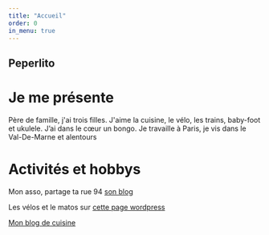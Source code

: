 ```yaml
---
title: "Accueil"
order: 0
in_menu: true
---
```

## Peperlito


# Je me présente

Père de famille, j'ai trois filles. J'aime la cuisine, le vélo, les trains, baby-foot et ukulele. J’ai dans le cœur un bongo. Je travaille à Paris, je vis dans le Val-De-Marne et alentours

Activités et hobbys
=============

Mon asso, partage ta rue 94 [son blog](https://partagetarue94.wordpress.com/)

Les vélos et le matos sur [cette page wordpress](https://lavilavelo.wordpress.com/)

[Mon blog de cuisine](https://toutcontoutbon.wordpress.com/) 